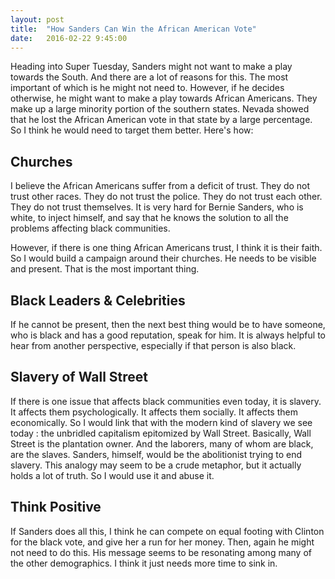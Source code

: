 ```yaml
---
layout: post
title:  "How Sanders Can Win the African American Vote"
date:   2016-02-22 9:45:00
---
```


Heading into Super Tuesday, Sanders might not want to make a play towards the South. And there are a lot of reasons for this. The most important of which is he might not need to. However, if he decides otherwise, he  might want to make a play towards African Americans. They make up a large minority portion of the southern states. Nevada showed that he lost the African American vote in that state by a large percentage. So I think he would need to target them better. Here's how:

## Churches
I believe the African Americans suffer from a deficit of trust. They do not trust other races. They do not trust the police. They do not trust each other. They do not trust themselves. It is very hard for Bernie Sanders, who is white, to inject himself, and say that he knows the solution to all the problems affecting black communities.

However, if there is one thing African Americans trust, I think it is their faith. So I would build a campaign around their churches. He needs to be visible and present. That is the most important thing.

## Black Leaders &amp; Celebrities

If he cannot be present, then the next best thing would be to have someone, who is black and has a good reputation, speak for him. It is always helpful to hear from another perspective, especially if that person is also black.


## Slavery of Wall Street
If there is one issue that affects black communities even today, it is slavery. It affects them psychologically. It affects them socially. It affects them economically. So I would link that with the modern kind of slavery we see today : the unbridled capitalism epitomized by Wall Street. Basically, Wall Street is the plantation owner. And the laborers, many of whom are black, are the slaves. Sanders, himself, would be the abolitionist trying to end slavery. This analogy may seem to be a crude metaphor, but it actually holds a lot of truth. So I would use it and abuse it.


## Think Positive
If Sanders does all this, I think he can compete on equal footing with Clinton for the black vote, and give her a run for her money. Then, again he might not need to do this. His message seems to be resonating among many of the other demographics. I think it just needs more time to sink in.
